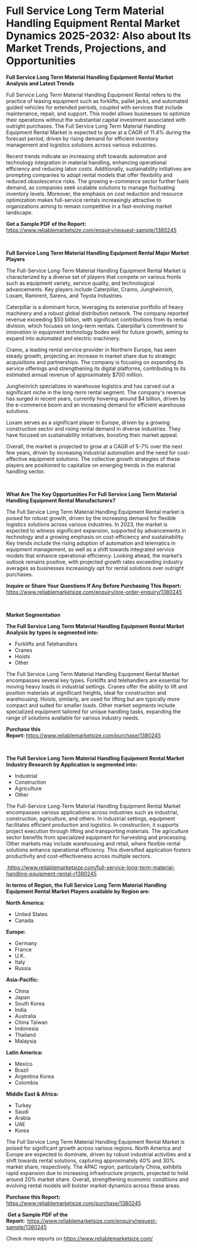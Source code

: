 <p><h1>Full Service Long Term Material Handling Equipment Rental Market Dynamics 2025-2032: Also about Its Market Trends, Projections, and Opportunities</h1></p><p><strong>Full Service Long Term Material Handling Equipment Rental Market Analysis and Latest Trends</strong></p>
<p><p>Full Service Long Term Material Handling Equipment Rental refers to the practice of leasing equipment such as forklifts, pallet jacks, and automated guided vehicles for extended periods, coupled with services that include maintenance, repair, and support. This model allows businesses to optimize their operations without the substantial capital investment associated with outright purchases. The Full Service Long Term Material Handling Equipment Rental Market is expected to grow at a CAGR of 11.4% during the forecast period, driven by rising demand for efficient inventory management and logistics solutions across various industries. </p><p>Recent trends indicate an increasing shift towards automation and technology integration in material handling, enhancing operational efficiency and reducing labor costs. Additionally, sustainability initiatives are prompting companies to adopt rental models that offer flexibility and reduced obsolescence risks. The growing e-commerce sector further fuels demand, as companies seek scalable solutions to manage fluctuating inventory levels. Moreover, the emphasis on cost reduction and resource optimization makes full-service rentals increasingly attractive to organizations aiming to remain competitive in a fast-evolving market landscape.</p></p>
<p><strong>Get a Sample PDF of the Report:&nbsp;</strong> <a href="https://www.reliablemarketsize.com/enquiry/request-sample/1380245?utm_campaign=2843&utm_medium=2&utm_source=Github&utm_content=ia&utm_term=09032025&utm_id=full-service-long-term-material-handling-equipment-rental">https://www.reliablemarketsize.com/enquiry/request-sample/1380245</a></p>
<p>&nbsp;</p>
<p><strong>Full Service Long Term Material Handling Equipment Rental Major Market Players</strong></p>
<p><p>The Full-Service Long-Term Material Handling Equipment Rental Market is characterized by a diverse set of players that compete on various fronts such as equipment variety, service quality, and technological advancements. Key players include Caterpillar, Cramo, Jungheinrich, Loxam, Ramirent, Sarens, and Toyota Industries.</p><p>Caterpillar is a dominant force, leveraging its extensive portfolio of heavy machinery and a robust global distribution network. The company reported revenue exceeding $50 billion, with significant contributions from its rental division, which focuses on long-term rentals. Caterpillar’s commitment to innovation in equipment technology bodes well for future growth, aiming to expand into automated and electric machinery.</p><p>Cramo, a leading rental service provider in Northern Europe, has seen steady growth, projecting an increase in market share due to strategic acquisitions and partnerships. The company is focusing on expanding its service offerings and strengthening its digital platforms, contributing to its estimated annual revenue of approximately $700 million.</p><p>Jungheinrich specializes in warehouse logistics and has carved out a significant niche in the long-term rental segment. The company's revenue has surged in recent years, currently hovering around $4 billion, driven by the e-commerce boom and an increasing demand for efficient warehouse solutions.</p><p>Loxam serves as a significant player in Europe, driven by a growing construction sector and rising rental demand in diverse industries. They have focused on sustainability initiatives, boosting their market appeal. </p><p>Overall, the market is projected to grow at a CAGR of 5-7% over the next few years, driven by increasing industrial automation and the need for cost-effective equipment solutions. The collective growth strategies of these players are positioned to capitalize on emerging trends in the material handling sector.</p></p>
<p>&nbsp;</p>
<p><strong>What Are The Key Opportunities For Full Service Long Term Material Handling Equipment Rental Manufacturers?</strong></p>
<p><p>The Full Service Long Term Material Handling Equipment Rental market is poised for robust growth, driven by the increasing demand for flexible logistics solutions across various industries. In 2023, the market is expected to witness significant expansion, supported by advancements in technology and a growing emphasis on cost-efficiency and sustainability. Key trends include the rising adoption of automation and telematics in equipment management, as well as a shift towards integrated service models that enhance operational efficiency. Looking ahead, the market’s outlook remains positive, with projected growth rates exceeding industry averages as businesses increasingly opt for rental solutions over outright purchases.</p></p>
<p><strong>Inquire or Share Your Questions If Any Before Purchasing This Report:</strong> <a href="https://www.reliablemarketsize.com/enquiry/pre-order-enquiry/1380245?utm_campaign=2843&utm_medium=2&utm_source=Github&utm_content=ia&utm_term=09032025&utm_id=full-service-long-term-material-handling-equipment-rental">https://www.reliablemarketsize.com/enquiry/pre-order-enquiry/1380245</a></p>
<p>&nbsp;</p>
<p><strong>Market Segmentation</strong></p>
<p><strong>The Full Service Long Term Material Handling Equipment Rental Market Analysis by types is segmented into:</strong></p>
<p><ul><li>Forklifts and Telehandlers</li><li>Cranes</li><li>Hoists</li><li>Other</li></ul></p>
<p><p>The Full Service Long Term Material Handling Equipment Rental Market encompasses several key types. Forklifts and telehandlers are essential for moving heavy loads in industrial settings. Cranes offer the ability to lift and position materials at significant heights, ideal for construction and warehousing. Hoists, similarly, are used for lifting but are typically more compact and suited for smaller loads. Other market segments include specialized equipment tailored for unique handling tasks, expanding the range of solutions available for various industry needs.</p></p>
<p><strong>Purchase this Report:&nbsp;</strong><a href="https://www.reliablemarketsize.com/purchase/1380245?utm_campaign=2843&utm_medium=2&utm_source=Github&utm_content=ia&utm_term=09032025&utm_id=full-service-long-term-material-handling-equipment-rental">https://www.reliablemarketsize.com/purchase/1380245</a></p>
<p>&nbsp;</p>
<p><strong>The Full Service Long Term Material Handling Equipment Rental Market Industry Research by Application is segmented into:</strong></p>
<p><ul><li>Industrial</li><li>Construction</li><li>Agriculture</li><li>Other</li></ul></p>
<p><p>The Full-Service Long-Term Material Handling Equipment Rental Market encompasses various applications across industries such as industrial, construction, agriculture, and others. In industrial settings, equipment facilitates efficient production and logistics. In construction, it supports project execution through lifting and transporting materials. The agriculture sector benefits from specialized equipment for harvesting and processing. Other markets may include warehousing and retail, where flexible rental solutions enhance operational efficiency. This diversified application fosters productivity and cost-effectiveness across multiple sectors.</p></p>
<p><a href="https://www.reliablemarketsize.com/full-service-long-term-material-handling-equipment-rental-r1380245?utm_campaign=2843&utm_medium=2&utm_source=Github&utm_content=ia&utm_term=09032025&utm_id=full-service-long-term-material-handling-equipment-rental">&nbsp;https://www.reliablemarketsize.com/full-service-long-term-material-handling-equipment-rental-r1380245</a></p>
<p><strong>In terms of Region, the Full Service Long Term Material Handling Equipment Rental Market Players available by Region are:</strong></p>
<p>
    <p> <strong> North America: </strong>
        <ul>
            <li>United States</li>
            <li>Canada</li>
        </ul>
        </p> 
    <p> <strong> Europe: </strong>
        <ul>
            <li>Germany</li>
            <li>France</li>
            <li>U.K.</li>
            <li>Italy</li>
            <li>Russia</li>
        </ul>
        </p> 
    <p> <strong> Asia-Pacific: </strong>
        <ul>
            <li>China</li>
            <li>Japan</li>
            <li>South Korea</li>
            <li>India</li>
            <li>Australia</li>
            <li>China Taiwan</li>
            <li>Indonesia</li>
            <li>Thailand</li>
            <li>Malaysia</li>
        </ul>
        </p> 
    <p> <strong> Latin America: </strong>
        <ul>
            <li>Mexico</li>
            <li>Brazil</li>
            <li>Argentina Korea</li>
            <li>Colombia</li>
        </ul>
        </p> 
    <p> <strong> Middle East & Africa: </strong>
        <ul>
            <li>Turkey</li>
            <li>Saudi</li>
            <li>Arabia</li>
            <li>UAE</li>
            <li>Korea</li>
        </ul>
    </p>
    </p>
<p><p>The Full Service Long Term Material Handling Equipment Rental Market is poised for significant growth across various regions. North America and Europe are expected to dominate, driven by robust industrial activities and a shift towards rental solutions, capturing approximately 40% and 30% market share, respectively. The APAC region, particularly China, exhibits rapid expansion due to increasing infrastructure projects, projected to hold around 20% market share. Overall, strengthening economic conditions and evolving rental models will bolster market dynamics across these areas.</p></p>
<p><strong>Purchase this Report: </strong><a href="https://www.reliablemarketsize.com/purchase/1380245?utm_campaign=2843&utm_medium=2&utm_source=Github&utm_content=ia&utm_term=09032025&utm_id=full-service-long-term-material-handling-equipment-rental">https://www.reliablemarketsize.com/purchase/1380245</a></p>
<p>&nbsp;<strong>Get a Sample PDF of the Report:&nbsp;&nbsp;</strong><a href="https://www.reliablemarketsize.com/enquiry/request-sample/1380245?utm_campaign=2843&utm_medium=2&utm_source=Github&utm_content=ia&utm_term=09032025&utm_id=full-service-long-term-material-handling-equipment-rental">https://www.reliablemarketsize.com/enquiry/request-sample/1380245</a></p>
<p><strong></strong></p>
<p>Check more reports on <a href="https://www.reliablemarketsize.com/?utm_campaign=2843&utm_medium=2&utm_source=Github&utm_content=ia&utm_term=09032025&utm_id=full-service-long-term-material-handling-equipment-rental">https://www.reliablemarketsize.com/</a></p>